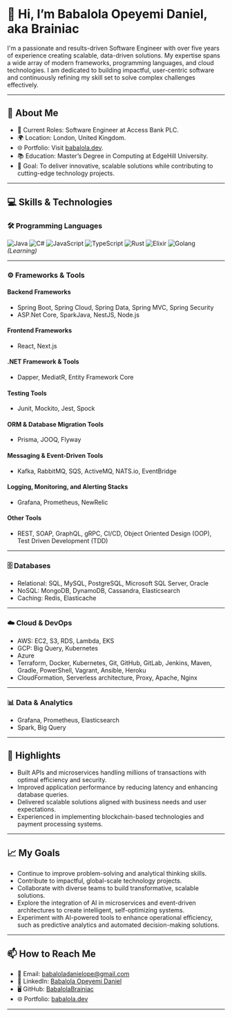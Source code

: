 # 👋 Hi, I’m Babalola Opeyemi Daniel, aka Brainiac

I'm a passionate and results-driven Software Engineer with over five years of experience creating scalable, data-driven solutions. My expertise spans a wide array of modern frameworks, programming languages, and cloud technologies. I am dedicated to building impactful, user-centric software and continuously refining my skill set to solve complex challenges effectively.

---

## 🚀 About Me
- 🔭 Current Roles: Software Engineer at Access Bank PLC.
- 🌍 Location: London, United Kingdom.
- 🌐 Portfolio: Visit [babalola.dev](https://babalola.dev).
- 📚 Education: Master’s Degree in Computing at EdgeHill University.
- 🎯 Goal: To deliver innovative, scalable solutions while contributing to cutting-edge technology projects.

---

## 💻 Skills & Technologies

### 🛠️ Programming Languages
![Java](https://img.shields.io/badge/Java-%23ED8B00.svg?style=flat-square&logo=java&logoColor=white)
![C#](https://img.shields.io/badge/C%23-%23239120.svg?style=flat-square&logo=c-sharp&logoColor=white)
![JavaScript](https://img.shields.io/badge/JavaScript-%23F7DF1E.svg?style=flat-square&logo=javascript&logoColor=black)
![TypeScript](https://img.shields.io/badge/TypeScript-%23007ACC.svg?style=flat-square&logo=typescript&logoColor=white)
![Rust](https://img.shields.io/badge/Rust-%23000000.svg?style=flat-square&logo=rust&logoColor=white)
![Elixir](https://img.shields.io/badge/Elixir-%234B275F.svg?style=flat-square&logo=elixir&logoColor=white)
![Golang](https://img.shields.io/badge/Go-%2300ADD8.svg?style=flat-square&logo=go&logoColor=white) *(Learning)*

---

### ⚙️ Frameworks & Tools

#### Backend Frameworks
- Spring Boot, Spring Cloud, Spring Data, Spring MVC, Spring Security
- ASP.Net Core, SparkJava, NestJS, Node.js

#### Frontend Frameworks
- React, Next.js

#### .NET Framework & Tools
- Dapper, MediatR, Entity Framework Core

#### Testing Tools
- Junit, Mockito, Jest, Spock

#### ORM & Database Migration Tools
- Prisma, JOOQ, Flyway

#### Messaging & Event-Driven Tools
- Kafka, RabbitMQ, SQS, ActiveMQ, NATS.io, EventBridge

#### Logging, Monitoring, and Alerting Stacks
- Grafana, Prometheus, NewRelic

#### Other Tools
- REST, SOAP, GraphQL, gRPC, CI/CD, Object Oriented Design (OOP), Test Driven Development (TDD)

---

### 🗄️ Databases
- Relational: SQL, MySQL, PostgreSQL, Microsoft SQL Server, Oracle
- NoSQL: MongoDB, DynamoDB, Cassandra, Elasticsearch
- Caching: Redis, Elasticache

---

### ☁️ Cloud & DevOps
- AWS: EC2, S3, RDS, Lambda, EKS
- GCP: Big Query, Kubernetes
- Azure
- Terraform, Docker, Kubernetes, Git, GitHub, GitLab, Jenkins, Maven, Gradle, PowerShell, Vagrant, Ansible, Heroku
- CloudFormation, Serverless architecture, Proxy, Apache, Nginx

---

### 📊 Data & Analytics
- Grafana, Prometheus, Elasticsearch
- Spark, Big Query

---

## 🌟 Highlights
- Built APIs and microservices handling millions of transactions with optimal efficiency and security.
- Improved application performance by reducing latency and enhancing database queries.
- Delivered scalable solutions aligned with business needs and user expectations.
- Experienced in implementing blockchain-based technologies and payment processing systems.

---

## 📈 My Goals
- Continue to improve problem-solving and analytical thinking skills.
- Contribute to impactful, global-scale technology projects.
- Collaborate with diverse teams to build transformative, scalable solutions.
- Explore the integration of AI in microservices and event-driven architectures to create intelligent, self-optimizing systems.
- Experiment with AI-powered tools to enhance operational efficiency, such as predictive analytics and automated decision-making solutions.

---

## 📫 How to Reach Me
- 📧 Email: [babaloladanielope@gmail.com](mailto:babaloladanielope@gmail.com)
- 💼 LinkedIn: [Babalola Opeyemi Daniel](https://linkedin.com/in/babalola)
- 🖥️ GitHub: [BabalolaBrainiac](https://github.com/BabalolaBrainiac)
- 🌐 Portfolio: [babalola.dev](https://babalola.dev)

---
